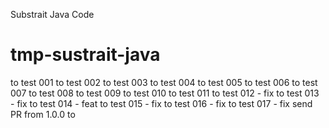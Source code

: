 Substrait Java Code
# tmp-sustrait-java

to test 001
to test 002
to test 003
to test 004
to test 005
to test 006
to test 007
to test 008
to test 009
to test 010
to test 011
to test 012 - fix
to test 013 - fix
to test 014 - feat
to test 015 - fix
to test 016 - fix
to test 017 - fix
send PR from 1.0.0 to
